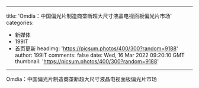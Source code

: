 
---
title: 'Omdia：中国偏光片制造商垄断超大尺寸液晶电视面板偏光片市场'
categories: 
 - 新媒体
 - 199IT
 - 首页更新
headimg: 'https://picsum.photos/400/300?random=9188'
author: 199IT
comments: false
date: Wed, 16 Mar 2022 09:20:10 GMT
thumbnail: 'https://picsum.photos/400/300?random=9188'
---

<div>   
Omdia：中国偏光片制造商垄断超大尺寸液晶电视面板偏光片市场  
</div>
            